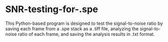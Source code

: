 # SNR-testing-for-.spe
This Python-based program is designed to test the signal-to-noise ratio by saving each frame from a .spe stack as a .tiff file, analyzing the signal-to-noise ratio of each frame, and saving the analysis results in .txt format.
